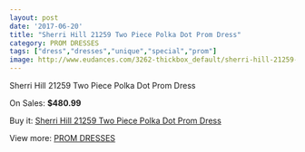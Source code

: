 ```yaml
---
layout: post
date: '2017-06-20'
title: "Sherri Hill 21259 Two Piece Polka Dot Prom Dress"
category: PROM DRESSES
tags: ["dress","dresses","unique","special","prom"]
image: http://www.eudances.com/3262-thickbox_default/sherri-hill-21259-two-piece-polka-dot-prom-dress.jpg
---
```

Sherri Hill 21259 Two Piece Polka Dot Prom Dress

On Sales: **$480.99**
<a href="https://www.eudances.com/en/prom-dresses/1117-sherri-hill-21259-two-piece-polka-dot-prom-dress.html"><amp-img layout="responsive" width="600" height="600" src="//www.eudances.com/3262-thickbox_default/sherri-hill-21259-two-piece-polka-dot-prom-dress.jpg" alt="Sherri Hill 21259 Two Piece Polka Dot Prom Dress 0" /></a>
<a href="https://www.eudances.com/en/prom-dresses/1117-sherri-hill-21259-two-piece-polka-dot-prom-dress.html"><amp-img layout="responsive" width="600" height="600" src="//www.eudances.com/3263-thickbox_default/sherri-hill-21259-two-piece-polka-dot-prom-dress.jpg" alt="Sherri Hill 21259 Two Piece Polka Dot Prom Dress 1" /></a>

Buy it: [Sherri Hill 21259 Two Piece Polka Dot Prom Dress](https://www.eudances.com/en/prom-dresses/1117-sherri-hill-21259-two-piece-polka-dot-prom-dress.html "Sherri Hill 21259 Two Piece Polka Dot Prom Dress")

View more: [PROM DRESSES](https://www.eudances.com/en/13-prom-dresses "PROM DRESSES")